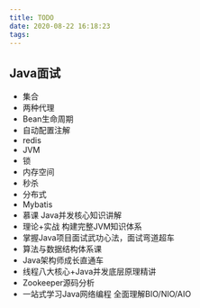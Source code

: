 ```yaml
---
title: TODO
date: 2020-08-22 16:18:23
tags:
---
```


## Java面试

<!-- more -->

- 集合
- 两种代理
- Bean生命周期
- 自动配置注解
- redis
- JVM
- 锁
- 内存空间
- 秒杀
- 分布式
- Mybatis
- 慕课 Java并发核心知识讲解
- 理论+实战 构建完整JVM知识体系
- 掌握Java项目面试武功心法，面试弯道超车
- 算法与数据结构体系课
- Java架构师成长直通车
- 线程八大核心+Java并发底层原理精讲
- Zookeeper源码分析
- 一站式学习Java网络编程 全面理解BIO/NIO/AIO